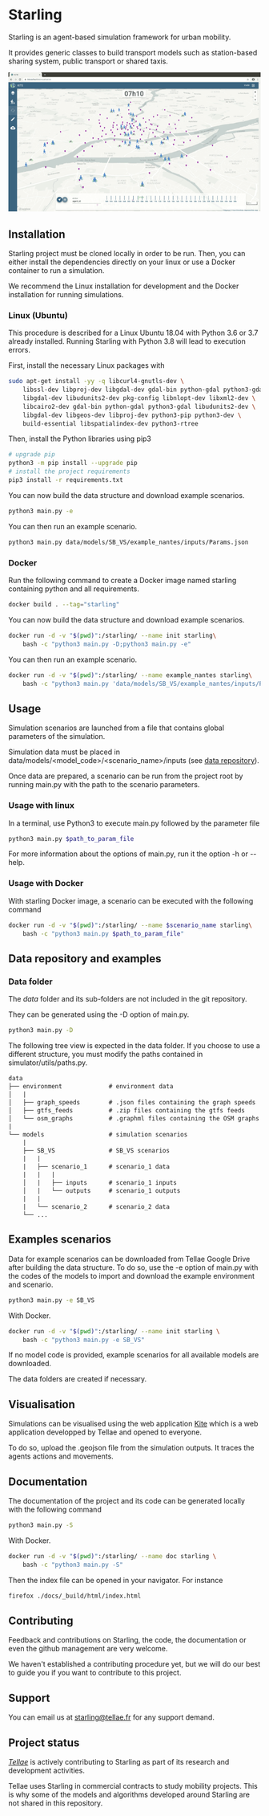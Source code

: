 # Starling

Starling is an agent-based simulation framework for urban mobility.

It provides generic classes to build transport models such as station-based sharing system,
public transport or shared taxis.

![](./docs/images/starling-viz.gif)

## Installation

Starling project must be cloned locally in order to be run.
Then, you can either install the dependencies directly on your linux or
use a Docker container to run a simulation.

We recommend the Linux installation for development and the Docker installation for running simulations.

### Linux (Ubuntu)

This procedure is described for a Linux Ubuntu 18.04 with Python 3.6 or 3.7 already installed. Running Starling with Python 3.8 will lead to execution errors.

First, install the necessary Linux packages with

```bash
sudo apt-get install -yy -q libcurl4-gnutls-dev \
    libssl-dev libproj-dev libgdal-dev gdal-bin python-gdal python3-gdal \
    libgdal-dev libudunits2-dev pkg-config libnlopt-dev libxml2-dev \
    libcairo2-dev gdal-bin python-gdal python3-gdal libudunits2-dev \
    libgdal-dev libgeos-dev libproj-dev python3-pip python3-dev \
    build-essential libspatialindex-dev python3-rtree
```

Then, install the Python libraries using pip3

```bash
# upgrade pip
python3 -m pip install --upgrade pip
# install the project requirements
pip3 install -r requirements.txt
```

You can now build the data structure and download example scenarios.

```bash
python3 main.py -e
```

You can then run an example scenario.

```bash
python3 main.py data/models/SB_VS/example_nantes/inputs/Params.json
```

### Docker

Run the following command
to create a Docker image named starling
containing python and all requirements.

```bash
docker build . --tag="starling"
```

You can now build the data structure and download example scenarios.

```bash
docker run -d -v "$(pwd)":/starling/ --name init starling\
    bash -c "python3 main.py -D;python3 main.py -e"
```

You can then run an example scenario.

```bash
docker run -d -v "$(pwd)":/starling/ --name example_nantes starling\
    bash -c "python3 main.py 'data/models/SB_VS/example_nantes/inputs/Params.json'"
```

## Usage

Simulation scenarios are launched from a file that contains
global parameters of the simulation.

Simulation data must be placed in data/models/<model_code>/<scenario_name>/inputs
(see [data repository](#data-folder)).

Once data are prepared, a scenario can be run from the project
root by running main.py with the path to the scenario parameters.

### Usage with linux

In a terminal, use Python3 to execute main.py followed by the parameter file

```bash
python3 main.py $path_to_param_file
```

For more information about the options of main.py, run it the option -h or --help.

### Usage with Docker

With starling Docker image, a scenario can be executed with the following command

```bash
docker run -d -v "$(pwd)":/starling/ --name $scenario_name starling\
    bash -c "python3 main.py $path_to_param_file"
```

## Data repository and examples

### Data folder

The *data* folder and its sub-folders are not included in the git repository.

They can be generated using the -D option of main.py.

```bash
python3 main.py -D
```

The following tree view is expected in the data folder. If you choose to use a different structure,
you must modify the paths contained in simulator/utils/paths.py.

```text
data
├── environment             # environment data
│   |
│   ├── graph_speeds        # .json files containing the graph speeds
│   ├── gtfs_feeds          # .zip files containing the gtfs feeds
│   └── osm_graphs          # .graphml files containing the OSM graphs
|
└── models                  # simulation scenarios
    |
    ├── SB_VS               # SB_VS scenarios
    |   |
    |   ├── scenario_1      # scenario_1 data
    |   |   |
    │   |   ├── inputs      # scenario_1 inputs
    │   |   └── outputs     # scenario_1 outputs
    |   |
    |   └── scenario_2      # scenario_2 data
    └── ...
```

## Examples scenarios

Data for example scenarios can be downloaded from Tellae Google Drive after
building the data structure. To do so, use the -e option of main.py with
the codes of the models to import and download the example environment and scenario.

```bash
python3 main.py -e SB_VS
```

With Docker.

```bash
docker run -d -v "$(pwd)":/starling/ --name init starling \
    bash -c "python3 main.py -e SB_VS"
```

If no model code is provided, example scenarios for all available models are
downloaded.

The data folders are created if necessary.

## Visualisation

Simulations can be visualised using the web application [Kite](https://kite.tellae.fr/)
which is a web application developped by Tellae and opened to everyone.

To do so, upload the .geojson file from the simulation outputs.
It traces the agents actions and movements.

## Documentation

The documentation of the project and its code can be generated locally with the following command

```bash
python3 main.py -S
```

With Docker.

```bash
docker run -d -v "$(pwd)":/starling/ --name doc starling \
    bash -c "python3 main.py -S"
```

Then the index file can be opened in your navigator. For instance

```bash
firefox ./docs/_build/html/index.html
```

## Contributing

Feedback and contributions on Starling, the code, the documentation or
even the github management are very welcome.

We haven't established a contributing procedure yet, but we will do our
best to guide you if you want to contribute to this project.

## Support

You can email us at starling@tellae.fr for any support demand.

## Project status

[*Tellae*](https://tellae.fr/) is actively contributing to Starling as part of its research and development activities.

Tellae uses Starling in commercial contracts to study mobility projects. This is why
some of the models and algorithms developed around Starling are not shared in this repository.
